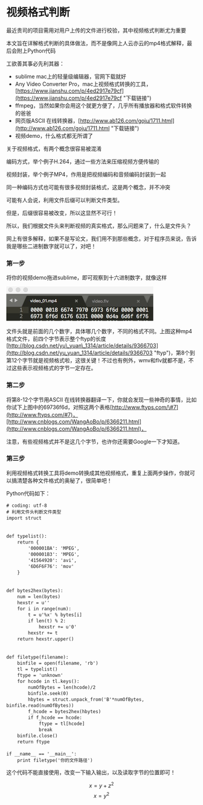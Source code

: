 # 视频格式判断

最近贵司的项目需用对用户上传的文件进行校验，其中视频格式判断尤为重要

本文旨在详解格式判断的具体做法，而不是像网上人云亦云的mp4格式解释，最后会附上Python代码

工欲善其事必先利其器：

* sublime mac上的轻量级编辑器，官网下载就好
* Any Video Converter Pro，mac上视频格式转换的工具，[https://www.jianshu.com/p/4ed2917e79cf](https://www.jianshu.com/p/4ed2917e79cf "下载链接")
* ffmpeg，当然如果你会用这个就更方便了，几乎所有播放器和格式软件转换的爸爸
* 网页版ASCII 在线转换器，[http://www.ab126.com/goju/1711.html](http://www.ab126.com/goju/1711.html "下载链接")
* 视频demo，什么格式都无所谓了

关于视频格式，有两个概念很容易被混淆

编码方式，举个例子H.264，通过一些方法来压缩视频方便传输的

视频封装，举个例子MP4，作用是把视频编码和音频编码封装到一起

同一种编码方式也可能有很多视频封装格式，这是两个概念，并不冲突

可能有人会说，利用文件后缀可以判断文件类型。

但是，后缀很容易被改变，所以这显然不可行！

所以，我们根据文件头来判断视频的真实格式，那么问题来了，什么是文件头？

网上有很多解释，如果不是写论文，我们用不到那些概念，对于程序员来说，告诉我是哪些二进制数字就可以了，对吧！

### 第一步

将你的视频demo拖进sublime，即可观察到十六进制数字，就像这样

![](/assets/import.png)

文件头就是前面的几个数字，具体哪几个数字，不同的格式不同。上图这种mp4格式文件，前四个字节表示整个ftyp的长度[http://blog.csdn.net/yu\_yuan\_1314/article/details/9366703](http://blog.csdn.net/yu_yuan_1314/article/details/9366703 "ftyp")，第8个到第12个字节就是视频格式啦，这很关键！不过也有例外，wmv和flv就都不是，不过这些表示视频格式的字节一定存在。

### 第二步

将第8-12个字节用ASCII 在线转换器翻译一下，你就会发现一些神奇的事情，比如你试下上图中的69736f6d，对照这两个表格[http://www.ftyps.com/\#7](http://www.ftyps.com/#7)，[http://www.cnblogs.com/WangAoBo/p/6366211.html](http://www.cnblogs.com/WangAoBo/p/6366211.html)，

注意，有些视频格式并不是这几个字节，也许你还需要Google一下才知道。

### 第三步

利用视频格式转换工具将demo转换成其他视频格式，重复上面两步操作，你就可以搞清楚各种文件格式的奥秘了，很简单吧！

Python代码如下：

```
# coding: utf-8
# 利用文件头判断文件类型
import struct


def typelist():
    return {
        '000001BA': 'MPEG',
        '000001B3': 'MPEG',
        '41564920': 'avi',
        '6D6F6F76': 'mov'
    }


def bytes2hex(bytes):
    num = len(bytes)
    hexstr = u''
    for i in range(num):
        t = u'%x' % bytes[i]
        if len(t) % 2:
            hexstr += u'0'
        hexstr += t
    return hexstr.upper()


def filetype(filename):
    binfile = open(filename, 'rb')
    tl = typelist()
    ftype = 'unknown'
    for hcode in tl.keys():
        numOfBytes = len(hcode)/2
        binfile.seek(0)
        hbytes = struct.unpack_from('B'*numOfBytes, binfile.read(numOfBytes))
        f_hcode = bytes2hex(hbytes)
        if f_hcode == hcode:
            ftype = tl[hcode]
            break
    binfile.close()
    return ftype

if __name__ == '__main__':
    print filetype('你的文件路径')
```

这个代码不能直接使用，改变一下输入输出，以及读取字节的位置即可！

$$x = y + z^2   $$$$x = y^2$$

